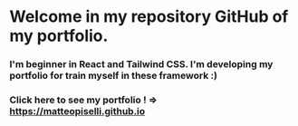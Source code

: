 # **Welcome in my repository GitHub of my portfolio.**

### I'm beginner in React and Tailwind CSS. I'm developing my portfolio for train myself in these framework :)

### Click here to see my portfolio ! => https://matteopiselli.github.io
